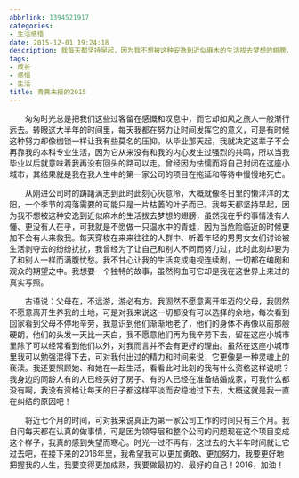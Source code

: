 ```yaml
---
abbrlink: 1394521917
categories:
- 生活感悟
date: 2015-12-01 19:24:18
description: 我每天都坚持早起，因为我不想被这种安逸到近似麻木的生活拔去梦想的翅膀，虽然我在乎的事情没有人懂、更没有人在乎，可我就是不愿做一只温水中的青蛙，因为当危险临近的时候更加不会有人来救我
tags:
- 成长
- 感悟
- 生活
title: 青黄未接的2015
---
```


&emsp;&emsp;匆匆时光总是把我们这些过客留在感慨和叹息中，而它却如风之旅人一般渐行远去。转眼这大半年的时间里，每天我都在努力让时间发挥它的意义，可是有时候这种努力却像枷锁一样让我有些莫名的压抑。从毕业那天起，我就决定这辈子不会再靠我的本科专业生活，因为它从来没有和我的内心发生过强烈的共鸣，所以当我毕业以后就意味着我再没有回头的路可以走。曾经因为怯懦而将自己封闭在这座小城市，其结果就是我在我人生中的第一家公司的项目在拖延和等待中慢慢地死亡。

<!--more-->

&emsp;&emsp;从刚进公司时的踌躇满志到此时此刻心灰意冷，大概就像冬日里的懒洋洋的太阳，一个季节的凋落需要的可能只是一片枯萎的叶子而已。我每天都坚持早起，因为我不想被这种安逸到近似麻木的生活拔去梦想的翅膀，虽然我在乎的事情没有人懂、更没有人在乎，可我就是不愿做一只温水中的青蛙，因为当危险临近的时候更加不会有人来救我。每天穿梭在来来往往的人群中、听着年轻的男男女女们讨论被生活剥夺去的纷纷扰扰，我曾经为了让自己和别人不同而努力过，此时此刻却要为了和别人一样而满腹忧愁。我不甘心让我的生活变成电视连续剧，一切都在编剧和观众的期望之中。我想要一个独特的故事，虽然狗血可它却是我在这世界上来过的真实写照。



&emsp;&emsp;古语说：父母在，不远游，游必有方。我固然不愿意离开年迈的父母，我固然不愿意离开生养我的土地，可是对我来说这一切都没有可以选择的余地，每次看到回家看到父母不停地辛劳，我意识到他们渐渐地老了，他们的身体不再像以前那般硬朗，他们的头发一天比一天白，我不愿意他们再为我辛劳下去，留在这座小城市里除了可以经常看到他们以外，对我而言并不会有更好的理由。虽然在这座小城市里我可以勉强混得下去，可对我付出过的精力和时间来说，它更像是一种灵魂上的亵渎。我还要照顾她、和她在一起生活，看看此时此刻的我有什么资格这样说呢？我身边的同龄人有的人已经买好了房子、有的人已经在准备结婚成家，可我什么都没有啊，我没有资格让每天的日子都这样平淡而安稳地过下去，大概这就是我一直在纠结的原因吧！

&emsp;&emsp;将近七个月的时间，可对我来说真正为第一家公司工作的时间只有三个月。我自问每天都在认真的做事情，可是因为领导层和整个公司的问题现在这个项目变成这个样子，我真的感到失望而寒心。时光一过不再有，这过去的大半年时间就让它过去吧，在接下来的2016年里，我希望我可以更加勇敢、更加努力，我要更好地把握我的人生，我要变得更加成熟，我要做最初的、最好的自己！2016，加油！